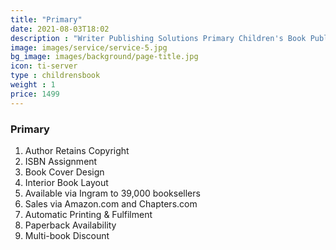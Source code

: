 ```yaml
---
title: "Primary"
date: 2021-08-03T18:02
description : "Writer Publishing Solutions Primary Children's Book Publishing Package"
image: images/service/service-5.jpg
bg_image: images/background/page-title.jpg
icon: ti-server
type : childrensbook
weight : 1
price: 1499
---
```


### Primary

1. Author Retains Copyright
2. ISBN Assignment
3. Book Cover Design
4. Interior Book Layout
5. Available via Ingram to 39,000 booksellers
6. Sales via Amazon.com and Chapters.com
7. Automatic Printing & Fulfilment
8. Paperback Availability
9. Multi-book Discount